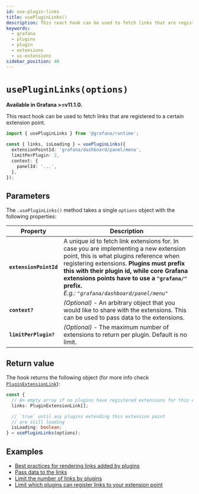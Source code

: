 ```yaml
---
id: use-plugin-links
title: usePluginLinks()
description: This react hook can be used to fetch links that are registered to a certain extension point.
keywords:
  - grafana
  - plugins
  - plugin
  - extensions
  - ui-extensions
sidebar_position: 40
---
```


# `usePluginLinks(options)`

**Available in Grafana >=v11.1.0.**

This react hook can be used to fetch links that are registered to a certain extension point.

```typescript
import { usePluginLinks } from '@grafana/runtime';

const { links, isLoading } = usePluginLinks({
  extensionPointId: 'grafana/dashboard/panel/menu',
  limitPerPlugin: 2,
  context: {
    panelId: '...',
  },
});
```

## Parameters

The `.usePluginLinks()` method takes a single `options` object with the following properties:

| Property               | Description                                                                                                                                                                                                                                                                                                                          |
| ---------------------- | ------------------------------------------------------------------------------------------------------------------------------------------------------------------------------------------------------------------------------------------------------------------------------------------------------------------------------------ |
| **`extensionPointId`** | A unique id to fetch link extensions for. In case you are implementing a new extension point, this is what plugins reference when registering extensions. **Plugins must prefix this with their plugin id, while core Grafana extensions points have to use a `"grafana/"` prefix.** <br /> _E.g.: `"grafana/dashboard/panel/menu"`_ |
| **`context?`**         | _(Optional)_ - An arbitrary object that you would like to share with the extensions. This can be used to pass data to the extensions.                                                                                                                                                                                                |
| **`limitPerPlugin?`**  | _(Optional)_ - The maximum number of extensions to return per plugin. Default is no limit.                                                                                                                                                                                                                                           |

## Return value

The hook returns the following object (for more info check [`PluginExtensionLink`](https://github.com/grafana/grafana/blob/main/packages/grafana-data/src/types/pluginExtensions.ts#L27)):

```typescript
const {
  // An empty array if no plugins have registered extensions for this extension point yet
  links: PluginExtensionLink[];

  // `true` until any plugins extending this extension point
  // are still loading
  isLoading: boolean;
} = usePluginLinks(options);
```

## Examples

- [Best practices for rendering links added by plugins](../../tutorials/ui-extensions/create-an-extension-point.md#best-practices-for-rendering-links)
- [Pass data to the links](../../tutorials/ui-extensions/create-an-extension-point.md#passing-data-to-links)
- [Limit the number of links by plugins](../../tutorials/ui-extensions/create-an-extension-point.md#limit-the-number-of-extensions-by-plugins)
- [Limit which plugins can register links to your extension point](../../tutorials/ui-extensions/create-an-extension-point.md#limit-which-plugins-can-register-links)

